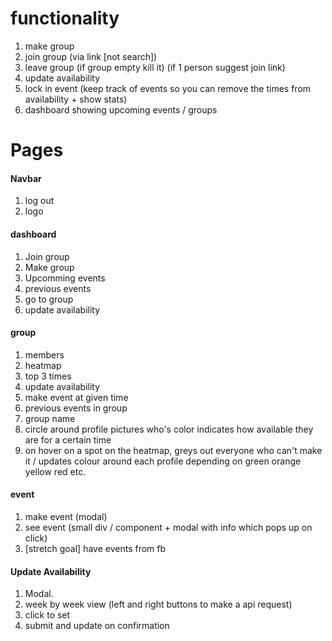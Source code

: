 # functionality

1. make group
2. join group (via link [not search])
3. leave group (if group empty kill it) (if 1 person suggest join link)
4. update availability
5. lock in event (keep track of events so you can remove the times from availability + show stats)
6. dashboard showing upcoming events / groups


# Pages

#### Navbar

1. log out
2. logo

#### dashboard

1. Join group
2. Make group
3. Upcomming events
4. previous events
5. go to group
6. update availability

#### group

1. members
2. heatmap
3. top 3 times
4. update availability
5. make event at given time
6. previous events in group
7. group name
8. circle around profile pictures who's color indicates how available they are for a certain time
9. on hover on a spot on the heatmap, greys out everyone who can't make it / updates colour around each profile depending on green orange yellow red etc.

#### event

1. make event (modal)
2. see event (small div / component + modal with info which pops up on click)
3. [stretch goal] have events from fb

#### Update Availability

1. Modal.
2. week by week view (left and right buttons to make a api request)
3. click to set
4. submit and update on confirmation
